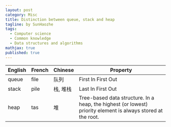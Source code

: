 ```yaml
---
layout: post
category: Misc
title: Distinction between queue, stack and heap
tagline: by SunHaozhe
tags: 
  - Computer science
  - Common knowledge 
  - Data structures and algorithms
mathjax: true
published: true
---
```


| English | French | Chinese  | Property                                                                                                           |
|---------|----------|----------|--------------------------------------------------------------------------------------------------------------|
| queue   | file     | 队列     | First In First Out                                                                                           |
| stack   | pile     | 栈, 堆栈 | Last In First Out                                                                                            |
| heap    | tas      | 堆       | Tree-based data structure. In a heap, the highest (or lowest) priority element is always stored at the root. |
